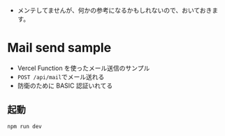 - メンテしてませんが、何かの参考になるかもしれないので、おいておきます。

# Mail send sample

- Vercel Function を使ったメール送信のサンプル
- `POST /api/mail`でメール送れる
- 防衛のために BASIC 認証いれてる

## 起動

```bash
npm run dev
```
